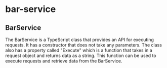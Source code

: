 # bar-service

## BarService

The BarService is a TypeScript class that provides an API for executing requests. It has a constructor that does not take any parameters. The class also has a property called "Execute" which is a function that takes in a request object and returns data as a string. This function can be used to execute requests and retrieve data from the BarService.
